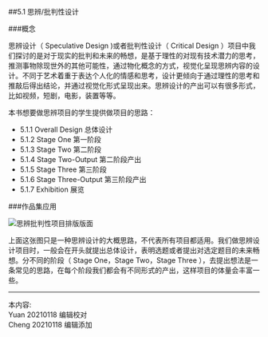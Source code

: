 
##5.1 思辨/批判性设计

###概念

思辨设计（ Speculative Design )或者批判性设计（ Critical Design ）项目中我们探讨的是对于现实的批判和未来的畅想，是基于理性的对现有技术潜力的思考，推测事物除现世外的其他可能性，通过物化概念的方式，视觉化呈现思辨内容的设计。不同于艺术着重于表达个人化的情感和思考，设计更倾向于通过理性的思考和推敲后得出结论，并通过视觉化形式呈现出来。思辨设计的产出可以有很多形式，比如视频，短剧，电影，装置等等。


本书想要做思辨项目的学生提供做项目的思路：

* 5.1.1 Overall Design 总体设计
* 5.1.2 Stage One 第一阶段
* 5.1.3 Stage Two 第二阶段
* 5.1.4 Stage Two-Output 第二阶段产出
* 5.1.5 Stage Three 第三阶段
* 5.1.6 Stage Three-Output 第三阶段产出
* 5.1.7 Exhibition 展览


###作品集应用

![ 思辨批判性项目排版版面](http://kitpic.makebi.net/2021/cdsd_overview.jpg)

上面这张图只是一种思辨设计的大概思路，不代表所有项目都适用。我们做思辨设计项目时，一般会在开头就提出总体设计，表明选题或者提出对选定题目的未来畅想。分不同的阶段（ Stage One，Stage Two，Stage Three ），去提出想法是一条常见的思路，在每个阶段我们都会有不同形式的产出，这样项目的体量会丰富一些。

---
本内容:    
Yuan 20210118 编辑校对  
Cheng 20210118 编辑添加
